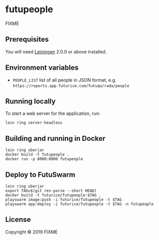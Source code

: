 # futupeople

FIXME

## Prerequisites

You will need [Leiningen][] 2.0.0 or above installed.

[leiningen]: https://github.com/technomancy/leiningen

## Environment variables

- `PEOPLE_LIST` list of all people in JSON format, e.g. `https://reports.app.futurice.com/futuqu/rada/people`

## Running locally

To start a web server for the application, run:

    lein ring server-headless

## Building and running in Docker

```
lein ring uberjar
docker build -t futupeople .
docker run -p 8000:8000 futupeople
```

## Deploy to FutuSwarm

```
lein ring uberjar
export TAG=$(git rev-parse --short HEAD)
docker build -t futurice/futupeople:$TAG .
playswarm image:push -i futurice/futupeople -t $TAG
playswarm app:deploy -i futurice/futupeople -t $TAG -n futupeople
```

## License

Copyright © 2019 FIXME
